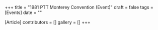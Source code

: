 +++
title = "1981 PTT Monterey Convention (Event)"
draft = false
tags = [Events]
date = ""

[Article]
contributors = []
gallery = []
+++